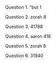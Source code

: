 Question 1.
"but   1

Question 2.
zorah   8

Question 3.
41788

Question 4.
aaron   416

Question 5.
zorah   8

Question 6.
31940


